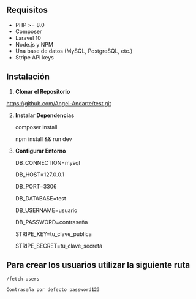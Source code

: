 ## Requisitos

- PHP >= 8.0
- Composer
- Laravel 10
- Node.js y NPM
- Una base de datos (MySQL, PostgreSQL, etc.)
- Stripe API keys

## Instalación

1. **Clonar el Repositorio**

  https://github.com/Angel-Andarte/test.git
   
2. **Instalar Dependencias**

    composer install

    npm install && run dev

3. **Configurar Entorno**

    DB_CONNECTION=mysql

    DB_HOST=127.0.0.1

    DB_PORT=3306

    DB_DATABASE=test

    DB_USERNAME=usuario

    DB_PASSWORD=contraseña

    STRIPE_KEY=tu_clave_publica

    STRIPE_SECRET=tu_clave_secreta


## Para crear los usuarios utilizar la siguiente ruta

    /fetch-users

    Contraseña por defecto password123
